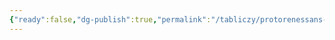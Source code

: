 ```yaml
---
{"ready":false,"dg-publish":true,"permalink":"/tabliczy/protorenessans-i-rannee-vozrozhdenie/vesna/","dgPassFrontmatter":true}
---
```



